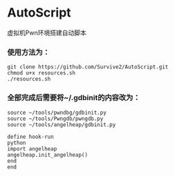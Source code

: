 # AutoScript
虚拟机Pwn环境搭建自动脚本

### 使用方法为：
```shell
git clone https://github.com/Survive2/AutoScript.git
chmod u+x resources.sh
./resources.sh
```

### 全部完成后需要将~/.gdbinit的内容改为：
```shell
source ~/tools/pwndbg/gdbinit.py
source ~/tools/Pwngdb/pwngdb.py
source ~/tools/angelheap/gdbinit.py

define hook-run
python
import angelheap
angelheap.init_angelheap()
end
end
```
